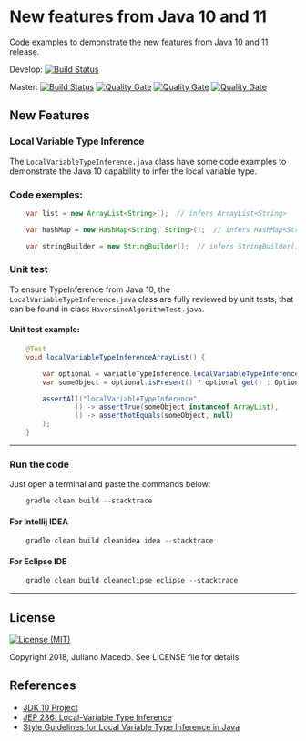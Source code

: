 # New features from Java 10 and 11
Code examples to demonstrate the new features from Java 10 and 11 release.

Develop:
[![Build Status](https://travis-ci.org/macedoj/java-new-features.svg?branch=develop)](https://travis-ci.org/macedoj/java-new-features/branches)

Master:
[![Build Status](https://travis-ci.org/macedoj/java-new-features.svg?branch=master)](https://travis-ci.org/macedoj/java-new-features/branches) 
[![Quality Gate](https://sonarcloud.io/api/project_badges/measure?project=macedoj_java-new-features&metric=alert_status)](https://sonarcloud.io/dashboard?id=macedoj_java-new-features)
[![Quality Gate](https://sonarcloud.io/api/project_badges/measure?project=macedoj_java-new-features&metric=coverage)](https://sonarcloud.io/dashboard?id=macedoj_java-new-features)
[![Quality Gate](https://sonarcloud.io/api/project_badges/measure?project=macedoj_java-new-features&metric=sqale_index)](https://sonarcloud.io/dashboard?id=macedoj_java-new-features)


## New Features

### Local Variable Type Inference

The <code>LocalVariableTypeInference.java</code> class have some code examples to demonstrate 
the Java 10 capability to infer the local variable type.

### Code exemples:
```java
    var list = new ArrayList<String>();  // infers ArrayList<String>
```

```java
    var hashMap = new HashMap<String, String>();  // infers HashMap<String, String>
```

```java
    var stringBuilder = new StringBuilder();  // infers StringBuilder()
```

### Unit test

To ensure TypeInference from Java 10, the <code>LocalVariableTypeInference.java</code> class 
are fully reviewed by unit tests, that can be found in class <code>HaversineAlgorithmTest.java</code>.

#### Unit test example:
```java
    @Test
    void localVariableTypeInferenceArrayList() {

        var optional = variableTypeInference.localVariableTypeInferenceArrayList();
        var someObject = optional.isPresent() ? optional.get() : Optional.empty();

        assertAll("localVariableTypeInference",
                () -> assertTrue(someObject instanceof ArrayList),
                () -> assertNotEquals(someObject, null)
        );
    }
```

___
### Run the code

Just open a terminal and paste the commands below:

```gradle
    gradle clean build --stacktrace
```

#### For Intellij IDEA
```gradle
    gradle clean build cleanidea idea --stacktrace
```

#### For Eclipse IDE
```gradle
    gradle clean build cleaneclipse eclipse --stacktrace
```

___
## License

[![License (MIT)](https://img.shields.io/badge/license-MIT-brightgreen.svg?style=flat-square)](http://opensource.org/licenses/MIT)

Copyright 2018, Juliano Macedo.
See LICENSE file for details.

## References

* [JDK 10 Project](http://openjdk.java.net/projects/jdk/10/)
* [JEP 286: Local-Variable Type Inference](http://openjdk.java.net/jeps/286)
* [Style Guidelines for Local Variable Type Inference in Java](http://openjdk.java.net/projects/amber/LVTIstyle.html)

